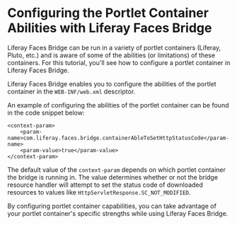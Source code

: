 # Configuring the Portlet Container Abilities with Liferay Faces Bridge

Liferay Faces Bridge can be run in a variety of portlet containers (Liferay,
Pluto, etc.) and is aware of some of the abilities (or limitations) of these
containers. For this tutorial, you'll see how to configure a portlet container
in Liferay Faces Bridge.

Liferay Faces Bridge enables you to configure the abilities of the portlet
container in the `WEB-INF/web.xml` descriptor. 

An example of configuring the abilities of the portlet container can be found in
the code snippet below: 

    <context-param>
        <param-name>com.liferay.faces.bridge.containerAbleToSetHttpStatusCode</param-name>
        <param-value>true</param-value>
    </context-param>

The default value of the `context-param` depends on which portlet container the
bridge is running in. The value determines whether or not the bridge resource
handler will attempt to set the status code of downloaded resources to values
like `HttpServletResponse.SC_NOT_MODIFIED`. 

By configuring portlet container capabilities, you can take advantage of your
portlet container's specific strengths while using Liferay Faces Bridge. 
